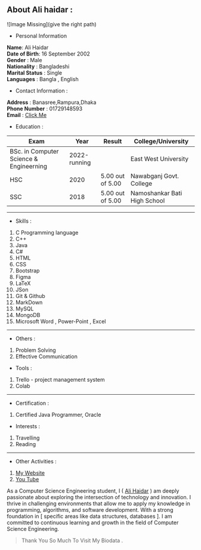 ## About Ali haidar : 

[Ali Haidar]:https://ali-haidar-159.github.io/my-portfolio

![Image Missing](give the right path)

- Personal Information

__Name__: Ali Haidar  
__Date of Birth__: 16 September 2002  
__Gender__ : Male    
__Nationality__ : Bangladeshi  
__Marital Status__ : Single   
__Languages__ : Bangla , English 


- Contact Information : 

__Address__ : Banasree,Rampura,Dhaka   
__Phone Number__ : 01729148593  
__Email__ : [Click Me](alihaidar379227@proton.me)


- Education : 

| Exam | Year | Result|College/University|
|------|------|-------|------------------|
|BSc. in Computer Science & Engineerning|2022-running||East West  University|
|HSC|2020|5.00 out of 5.00|Nawabganj Govt. College|
|SSC|2018|5.00 out of 5.00|Namoshankar Bati High School|  

---

- Skills : 
  
1. C Programming language
2. C++ 
3. Java
4. C#
5. HTML
6. CSS
7. Bootstrap
8. Figma
9. LaTeX
10. JSon
11. Git & Github
12. MarkDown
13. MySQL
14. MongoDB
15. Microsoft Word , Power-Point , Excel

---

- Others : 

1. Problem Solving 
2. Effective Communication

- Tools :     

1. Trello - project management system
2. Colab 

---

- Certification : 

1. Certified Java Programmer, Oracle

- Interests : 

1. Travelling 
2. Reading

---  


- Other Activities : 

1. [My Website](https://alihaidarewu.blogspot.com/)
2. [You Tube](https://www.youtube.com/@ALIHAIDAR-ENGINEER/playlists)


As a Computer Science Engineering student, I ( [Ali Haidar] ) am deeply passionate about exploring the intersection of technology and innovation. I thrive in challenging environments that allow me to apply my knowledge in programming, algorithms, and software development. With a strong foundation in [ specific areas like data structures, databases ]. I am committed to continuous learning and growth in the field of Computer Science Engineering.



> Thank You So Much To Visit My Biodata .









